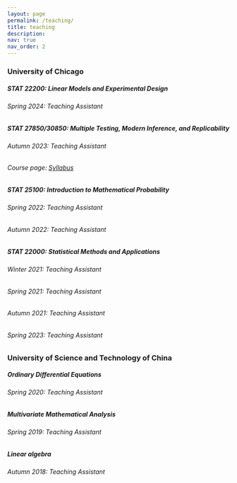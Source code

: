 ```yaml
---
layout: page
permalink: /teaching/
title: teaching
description:
nav: true
nav_order: 2
---
```


<h3 class="mt-4">University of Chicago</h3>

<div class="card mt-3">
  <div class="p-3">
    <div class="row">
      <div class="col-sm-10">
        <h5 class="font-weight-bold">STAT 22200: Linear Models and Experimental Design</h5>
      </div>
    </div>
    <h6 class="font-italic mt-2 mt-sm-0">Spring 2024: Teaching Assistant</h6>
  </div>
</div>

<div class="card mt-3">
  <div class="p-3">
    <div class="row">
      <div class="col-sm-10">
        <h5 class="font-weight-bold">STAT 27850/30850: Multiple Testing, Modern Inference, and Replicability</h5>
      </div>
    </div>
    <h6 class="font-italic mt-2 mt-sm-0">Autumn 2023: Teaching Assistant</h6>
    <h6 class="font-italic mt-2 mt-sm-0">Course page: <a href="https://rinafb.github.io/teaching/27850_Autumn2023_syllabus.pdf" target="_blank">Syllabus</a></h6>
  </div>
</div>

<div class="card mt-3">
  <div class="p-3">
    <div class="row">
      <div class="col-sm-10">
        <h5 class="font-weight-bold">STAT 25100: Introduction to Mathematical Probability</h5>
      </div>
    </div>
    <h6 class="font-italic mt-2 mt-sm-0">Spring 2022: Teaching Assistant</h6>
    <h6 class="font-italic mt-2 mt-sm-0">Autumn 2022: Teaching Assistant</h6>
  </div>
</div>

<div class="card mt-3">
  <div class="p-3">
    <div class="row">
      <div class="col-sm-10">
        <h5 class="font-weight-bold">STAT 22000: Statistical Methods and Applications</h5>
      </div>
    </div>
    <h6 class="font-italic mt-2 mt-sm-0">Winter 2021: Teaching Assistant</h6>
    <h6 class="font-italic mt-2 mt-sm-0">Spring 2021: Teaching Assistant</h6>
    <h6 class="font-italic mt-2 mt-sm-0">Autumn 2021: Teaching Assistant</h6>
    <h6 class="font-italic mt-2 mt-sm-0">Spring 2023: Teaching Assistant</h6>
  </div>
</div>


<h3 class="mt-4">University of Science and Technology of China</h3>


<div class="card mt-3">
  <div class="p-3">
    <div class="row">
      <div class="col-sm-10">
        <h5 class="font-weight-bold">Ordinary Differential Equations</h5>
      </div>
    </div>
    <h6 class="font-italic mt-2 mt-sm-0">Spring 2020: Teaching Assistant</h6>
  </div>
</div>


<div class="card mt-3">
  <div class="p-3">
    <div class="row">
      <div class="col-sm-10">
        <h5 class="font-weight-bold">Multivariate Mathematical Analysis</h5>
      </div>
    </div>
    <h6 class="font-italic mt-2 mt-sm-0">Spring 2019: Teaching Assistant</h6>
  </div>
</div>

<div class="card mt-3">
  <div class="p-3">
    <div class="row">
      <div class="col-sm-10">
        <h5 class="font-weight-bold">Linear algebra</h5>
      </div>
    </div>
    <h6 class="font-italic mt-2 mt-sm-0">Autumn 2018: Teaching Assistant</h6>
  </div>
</div>
